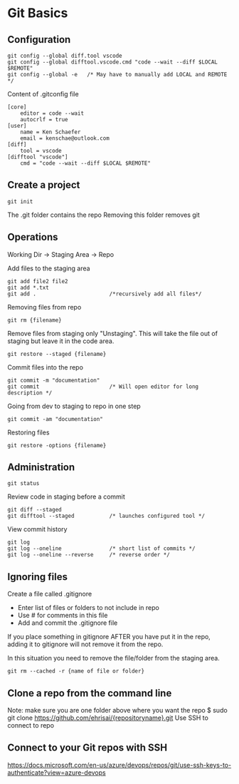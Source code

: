 # Git Basics
 

## Configuration

```
git config --global diff.tool vscode
git config --global difftool.vscode.cmd "code --wait --diff $LOCAL $REMOTE"
git config --global -e   /* May have to manually add LOCAL and REMOTE */
```
Content of .gitconfig file
```git 
[core]
	editor = code --wait
	autocrlf = true
[user]
	name = Ken Schaefer
	email = kenschae@outlook.com
[diff]
	tool = vscode
[difftool "vscode"]
	cmd = "code --wait --diff $LOCAL $REMOTE"
```

## Create a project
```
git init
``` 
The .git folder contains the repo
Removing this folder removes git

## Operations
Working Dir -> Staging Area -> Repo

Add files to the staging area
```
git add file2 file2
git add *.txt
git add .                       /*recursively add all files*/
```
Removing files from repo
```
git rm {filename}
```

Remove files from staging only "Unstaging". This will take the file out of staging but leave it in the code area.
```
git restore --staged {filename}
```

Commit files into the repo
```
git commit -m "documentation"
git commit                      /* Will open editor for long description */
```

Going from dev to staging to repo in one step
```
git commit -am "documentation"
```

Restoring files
```
git restore -options {filename}
```

## Administration
```
git status
```
Review code in staging before a commit
```
git diff --staged
git difftool --staged           /* launches configured tool */
```
View commit history
```
git log
git log --oneline               /* short list of commits */
git log --oneline --reverse     /* reverse order */
```

## Ignoring files
Create a file called .gitignore
- Enter list of files or folders to not include in repo
- Use # for comments in this file
- Add and commit the .gitignore file

If you place something in gitignore AFTER you have put it in the repo, adding it to gitignore will not remove it from the repo.

In this situation you need to remove the file/folder from the staging area. 
```
git rm --cached -r {name of file or folder}
```

## Clone a repo from the command line
Note: make sure you are one folder above where you want the repo
$ sudo git clone https://github.com/ehrisai/{​​​​​repositoryname}​​​​​.git
Use SSH to connect to repo
 
## Connect to your Git repos with SSH
https://docs.microsoft.com/en-us/azure/devops/repos/git/use-ssh-keys-to-authenticate?view=azure-devops 